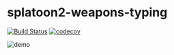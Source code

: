 # splatoon2-weapons-typing

[![Build Status](https://travis-ci.com/hioki-daichi/splatoon2-weapons-typing.svg?branch=master)](https://travis-ci.com/hioki-daichi/splatoon2-weapons-typing)
[![codecov](https://codecov.io/gh/hioki-daichi/splatoon2-weapons-typing/branch/master/graph/badge.svg)](https://codecov.io/gh/hioki-daichi/splatoon2-weapons-typing)

![demo](https://raw.githubusercontent.com/wiki/hioki-daichi/splatoon2-weapons-typing/images/demo.gif)
